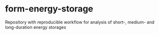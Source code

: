# form-energy-storage
Repository with reproducible workflow for analysis of short-, medium- and long-duration energy storages
